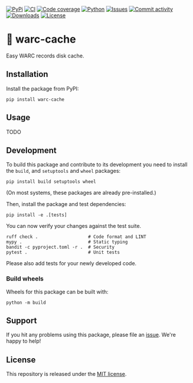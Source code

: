 [![PyPi](https://img.shields.io/pypi/v/warc-cache?style=flat-square)](https://pypi.org/project/warc-cache/)
[![CI](https://img.shields.io/github/actions/workflow/status/janheinrichmerker/warc-cache/ci.yml?branch=main&style=flat-square)](https://github.com/janheinrichmerker/warc-cache/actions/workflows/ci.yml)
[![Code coverage](https://img.shields.io/codecov/c/github/janheinrichmerker/warc-cache?style=flat-square)](https://codecov.io/github/janheinrichmerker/warc-cache/)
[![Python](https://img.shields.io/pypi/pyversions/warc-cache?style=flat-square)](https://pypi.org/project/warc-cache/)
[![Issues](https://img.shields.io/github/issues/janheinrichmerker/warc-cache?style=flat-square)](https://github.com/janheinrichmerker/warc-cache/issues)
[![Commit activity](https://img.shields.io/github/commit-activity/m/janheinrichmerker/warc-cache?style=flat-square)](https://github.com/janheinrichmerker/warc-cache/commits)
[![Downloads](https://img.shields.io/pypi/dm/warc-cache?style=flat-square)](https://pypi.org/project/warc-cache/)
[![License](https://img.shields.io/github/license/janheinrichmerker/warc-cache?style=flat-square)](LICENSE)

# 💾 warc-cache

Easy WARC records disk cache.

## Installation

Install the package from PyPI:

```shell
pip install warc-cache
```

## Usage

TODO

## Development

To build this package and contribute to its development you need to install the `build`, and `setuptools` and `wheel` packages:

```shell
pip install build setuptools wheel
```

(On most systems, these packages are already pre-installed.)

Then, install the package and test dependencies:

```shell
pip install -e .[tests]
```

You can now verify your changes against the test suite.

```shell
ruff check .                   # Code format and LINT
mypy .                         # Static typing
bandit -c pyproject.toml -r .  # Security
pytest .                       # Unit tests
```

Please also add tests for your newly developed code.

### Build wheels

Wheels for this package can be built with:

```shell
python -m build
```

## Support

If you hit any problems using this package, please file an [issue](https://github.com/janheinrichmerker/warc-cache/issues/new).
We're happy to help!

## License

This repository is released under the [MIT license](LICENSE).
